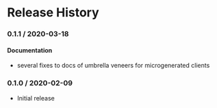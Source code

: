 # Release History
### 0.1.1 / 2020-03-18

#### Documentation

* several fixes to docs of umbrella veneers for microgenerated clients

### 0.1.0 / 2020-02-09

* Initial release
